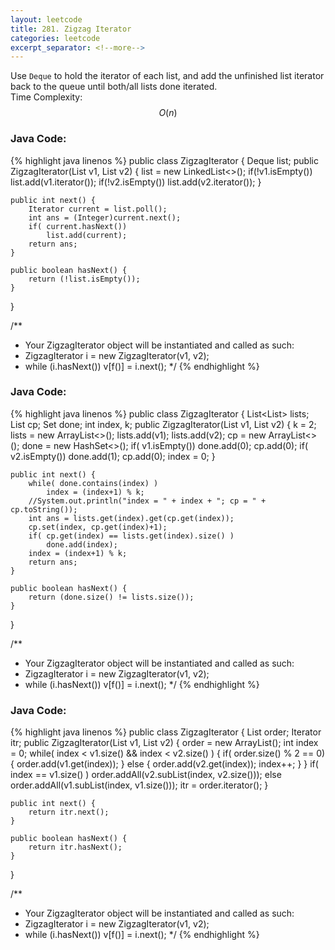 ```yaml
---
layout: leetcode
title: 281. Zigzag Iterator
categories: leetcode
excerpt_separator: <!--more-->
---
```

Use `Deque` to hold the iterator of each list, and add the unfinished list iterator back to the queue until both/all lists done iterated.  
Time Complexity: $$O(n)$$
<!--more-->
### Java Code:
{% highlight java linenos %}
public class ZigzagIterator {
    Deque<Iterator> list;
    public ZigzagIterator(List<Integer> v1, List<Integer> v2) {
        list = new LinkedList<>();
        if(!v1.isEmpty())   list.add(v1.iterator());
        if(!v2.isEmpty())   list.add(v2.iterator());
    }

    public int next() {
        Iterator current = list.poll();
        int ans = (Integer)current.next();
        if( current.hasNext())
            list.add(current);
        return ans;
    }

    public boolean hasNext() {
        return (!list.isEmpty());
    }
}

/**
 * Your ZigzagIterator object will be instantiated and called as such:
 * ZigzagIterator i = new ZigzagIterator(v1, v2);
 * while (i.hasNext()) v[f()] = i.next();
 */
{% endhighlight %}
### Java Code:
{% highlight java linenos %}
public class ZigzagIterator {
    List<List<Integer>> lists;
    List<Integer> cp;
    Set<Integer> done;
    int index, k;
    public ZigzagIterator(List<Integer> v1, List<Integer> v2) {
        k = 2;
        lists = new ArrayList<>();
        lists.add(v1);
        lists.add(v2);
        cp = new ArrayList<>();
        done = new HashSet<>();
        if( v1.isEmpty())
            done.add(0);
        cp.add(0);
        if( v2.isEmpty())
            done.add(1);
        cp.add(0);
        index = 0;
    }

    public int next() {
        while( done.contains(index) )
            index = (index+1) % k;
        //System.out.println("index = " + index + "; cp = " + cp.toString());
        int ans = lists.get(index).get(cp.get(index));
        cp.set(index, cp.get(index)+1);
        if( cp.get(index) == lists.get(index).size() )
            done.add(index);
        index = (index+1) % k;
        return ans;
    }

    public boolean hasNext() {
        return (done.size() != lists.size());
    }
}

/**
 * Your ZigzagIterator object will be instantiated and called as such:
 * ZigzagIterator i = new ZigzagIterator(v1, v2);
 * while (i.hasNext()) v[f()] = i.next();
 */
{% endhighlight %}
### Java Code:
{% highlight java linenos %}
public class ZigzagIterator {
    List<Integer> order;
    Iterator<Integer> itr;
    public ZigzagIterator(List<Integer> v1, List<Integer> v2) {
        order = new ArrayList<Integer>();
        int index = 0;
        while( index < v1.size() && index < v2.size() ) {
            if( order.size() % 2 == 0) {
                order.add(v1.get(index));
            }
            else {
                order.add(v2.get(index));
                index++;
            }
        }
        if( index == v1.size() )
            order.addAll(v2.subList(index, v2.size()));
        else
            order.addAll(v1.subList(index, v1.size()));
        itr = order.iterator();
    }

    public int next() {
        return itr.next();
    }

    public boolean hasNext() {
        return itr.hasNext();
    }
}

/**
 * Your ZigzagIterator object will be instantiated and called as such:
 * ZigzagIterator i = new ZigzagIterator(v1, v2);
 * while (i.hasNext()) v[f()] = i.next();
 */
{% endhighlight %}
